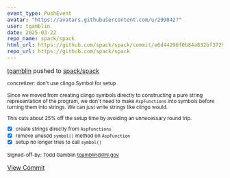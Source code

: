 ```yaml
---
event_type: PushEvent
avatar: "https://avatars.githubusercontent.com/u/299842?"
user: tgamblin
date: 2025-03-22
repo_name: spack/spack
html_url: https://github.com/spack/spack/commit/e6d44296f0b84a832bf3729cb9e5613311e597a1
repo_url: https://github.com/spack/spack
---
```


<a href='https://github.com/tgamblin' target='_blank'>tgamblin</a> pushed to <a href='https://github.com/spack/spack' target='_blank'>spack/spack</a>

<small>concretizer: don't use clingo.Symbol for setup

Since we moved from creating clingo symbols directly to constructing a pure string
representation of the program, we don't need to make `AspFunctions` into symbols before
turning them into strings. We can just write strings like clingo would.

This cuts about 25% off the setup time by avoiding an unnecessary round trip.

- [x] create strings directly from `AspFunctions`
- [x] remove unused `symbol()` method on `AspFunction`
- [x] setup no longer tries to call `symbol()`

Signed-off-by: Todd Gamblin <tgamblin@llnl.gov></small>

<a href='https://github.com/spack/spack/commit/e6d44296f0b84a832bf3729cb9e5613311e597a1' target='_blank'>View Commit</a>